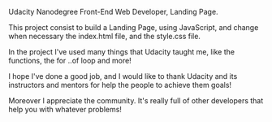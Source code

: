 Udacity Nanodegree Front-End Web Developer, Landing Page.

This project consist to build a Landing Page, using JavaScript, and change when necessary the index.html file, and the style.css file.

In the project I've used many things that Udacity taught me, like the functions, the for ..of loop and more!

I hope I've done a good job, and I would like to thank Udacity and its instructors and mentors for help the people to achieve them goals!

Moreover I appreciate the community. It's really full of other developers that help you with whatever problems!
